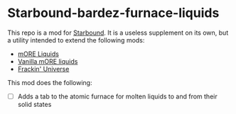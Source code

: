 # Starbound-bardez-furnace-liquids

This repo is a mod for [Starbound](https://playstarbound.com/). It is a useless supplement on its own, but a utility intended to extend the following mods:
- [mORE Liquids](https://steamcommunity.com/sharedfiles/filedetails/?id=1318339314)
- [Vanilla mORE liquids](https://steamcommunity.com/sharedfiles/filedetails/?id=2892477151)
- [Frackin' Universe](https://steamcommunity.com/sharedfiles/filedetails/?id=729480149)

This mod does the following:
- [ ] Adds a tab to the atomic furnace for molten liquids to and from their solid states